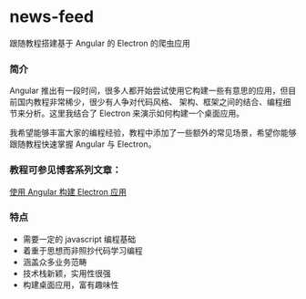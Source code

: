 # news-feed
跟随教程搭建基于 Angular 的 Electron 的爬虫应用

### 简介
Angular 推出有一段时间，很多人都开始尝试使用它构建一些有意思的应用，但目前国内教程非常稀少，很少有人争对代码风格、
架构、框架之间的结合、编程细节来分析。这里我结合了 Electron 来演示如何构建一个桌面应用。
  
我希望能够丰富大家的编程经验，教程中添加了一些额外的常见场景，希望你能够跟随教程快速掌握 Angular 与 Electron。

### 教程可参见博客系列文章：

[使用 Angular 构建 Electron 应用](https://github.com/WittBulter/blog/tree/master/posts/electron)

### 特点
* 需要一定的 javascript 编程基础
* 着重于思想而非照抄代码学习编程
* 涵盖众多业务范畴
* 技术栈新颖，实用性很强
* 构建桌面应用，富有趣味性

